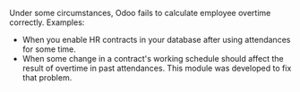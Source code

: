 Under some circumstances, Odoo fails to calculate employee overtime correctly.
Examples:
- When you enable HR contracts in your database after using attendances for some time.
- When some change in a contract's working schedule should affect the result of overtime in past attendances.
This module was developed to fix that problem.